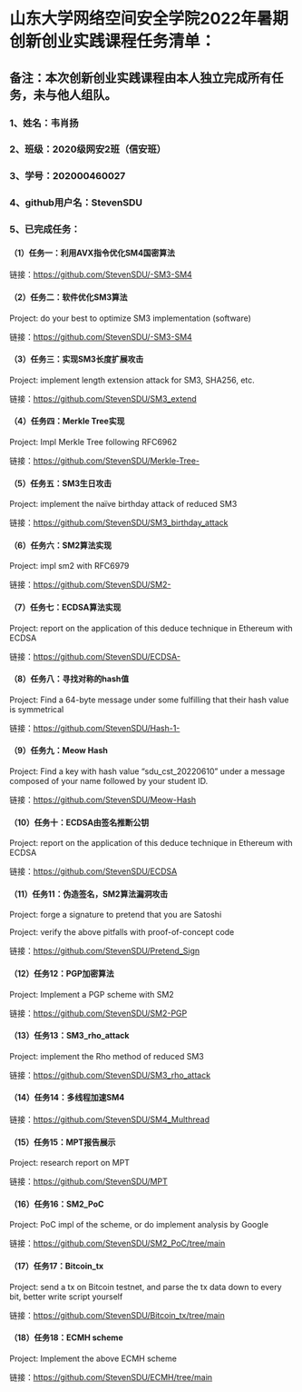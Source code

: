 # 山东大学网络空间安全学院2022年暑期创新创业实践课程任务清单：

## 备注：本次创新创业实践课程由本人独立完成所有任务，未与他人组队。

### 1、姓名：韦肖扬

### 2、班级：2020级网安2班（信安班）

### 3、学号：202000460027

### 4、github用户名：StevenSDU

### 5、已完成任务：

#### （1）任务一：利用AVX指令优化SM4国密算法

链接：https://github.com/StevenSDU/-SM3-SM4

#### （2）任务二：软件优化SM3算法  

Project: do your best to optimize SM3 implementation (software)

链接：https://github.com/StevenSDU/-SM3-SM4

#### （3）任务三：实现SM3长度扩展攻击 

Project: implement length extension attack for SM3, SHA256, etc.

链接：https://github.com/StevenSDU/SM3_extend

#### （4）任务四：Merkle Tree实现  

Project: Impl Merkle Tree following RFC6962

链接：https://github.com/StevenSDU/Merkle-Tree-

#### （5）任务五：SM3生日攻击  

Project: implement the naïve birthday attack of reduced SM3

链接：https://github.com/StevenSDU/SM3_birthday_attack

#### （6）任务六：SM2算法实现  

Project: impl sm2 with RFC6979

链接：https://github.com/StevenSDU/SM2-

#### （7）任务七：ECDSA算法实现  

Project: report on the application of this deduce technique in Ethereum with ECDSA

链接：https://github.com/StevenSDU/ECDSA-

#### （8）任务八：寻找对称的hash值  

Project: Find a 64-byte message under some  fulfilling that their hash value is symmetrical

链接：https://github.com/StevenSDU/Hash-1-

#### （9）任务九：Meow Hash  

Project: Find a key with hash value “sdu_cst_20220610” under a message composed of your name followed by your student ID.

链接：https://github.com/StevenSDU/Meow-Hash

#### （10）任务十：ECDSA由签名推断公钥  

Project: report on the application of this deduce technique in Ethereum with ECDSA

链接：https://github.com/StevenSDU/ECDSA

#### （11）任务11：伪造签名，SM2算法漏洞攻击  

Project: forge a signature to pretend that you are Satoshi

Project: verify the above pitfalls with proof-of-concept code

链接：https://github.com/StevenSDU/Pretend_Sign

#### （12）任务12：PGP加密算法  

Project: Implement a PGP scheme with SM2

链接：https://github.com/StevenSDU/SM2-PGP

#### （13）任务13：SM3_rho_attack 

Project: implement the Rho method of reduced SM3

链接：https://github.com/StevenSDU/SM3_rho_attack

#### （14）任务14：多线程加速SM4 

链接：https://github.com/StevenSDU/SM4_Multhread

#### （15）任务15：MPT报告展示 

Project: research report on MPT

链接：https://github.com/StevenSDU/MPT

#### （16）任务16：SM2_PoC 

Project: PoC impl of the scheme, or do implement analysis by Google

链接：https://github.com/StevenSDU/SM2_PoC/tree/main

#### （17）任务17：Bitcoin_tx

Project: send a tx on Bitcoin testnet, and parse the tx data down to every bit, better write script yourself

链接：https://github.com/StevenSDU/Bitcoin_tx/tree/main

#### （18）任务18：ECMH scheme

Project: Implement the above ECMH scheme

链接：https://github.com/StevenSDU/ECMH/tree/main
